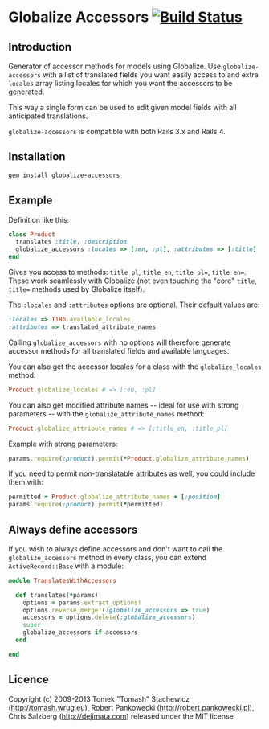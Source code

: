 # Globalize Accessors [![Build Status](https://travis-ci.org/globalize/globalize-accessors.png?branch=master)](https://travis-ci.org/globalize/globalize-accessors)

## Introduction

Generator of accessor methods for models using Globalize. Use `globalize-accessors` with a list of translated fields you want easily access to and extra `locales` array listing locales for which you want the accessors to be generated.

This way a single form can be used to edit given model fields with all anticipated translations.

`globalize-accessors` is compatible with both Rails 3.x and Rails 4.


## Installation

````ruby
gem install globalize-accessors
````

## Example

Definition like this:

````ruby
class Product
  translates :title, :description
  globalize_accessors :locales => [:en, :pl], :attributes => [:title]
end
````

Gives you access to methods: `title_pl`, `title_en`, `title_pl=`, `title_en=`. These work seamlessly with Globalize (not even touching the "core" `title`, `title=` methods used by Globalize itself).

The `:locales` and `:attributes` options are optional. Their default values are:

````ruby
:locales => I18n.available_locales
:attributes => translated_attribute_names
````

Calling `globalize_accessors` with no options will therefore generate accessor methods for all translated fields and available languages.

You can also get the accessor locales for a class with the `globalize_locales` method:

````ruby
Product.globalize_locales # => [:en, :pl]
````

You can also get modified attribute names -- ideal for use with strong parameters -- with the `globalize_attribute_names` method:

````ruby
Product.globalize_attribute_names # => [:title_en, :title_pl]
````

Example with strong parameters:

````ruby
params.require(:product).permit(*Product.globalize_attribute_names)
````

If you need to permit non-translatable attributes as well, you could include them with:

````ruby
permitted = Product.globalize_attribute_names + [:position]
params.require(:product).permit(*permitted)
````

## Always define accessors

If you wish to always define accessors and don't want to call the `globalize_accessors` method in every class, you can extend `ActiveRecord::Base` with a module:

````ruby
module TranslatesWithAccessors

  def translates(*params)
    options = params.extract_options!
    options.reverse_merge!(:globalize_accessors => true)
    accessors = options.delete(:globalize_accessors)
    super
    globalize_accessors if accessors
  end

end
````

## Licence

Copyright (c) 2009-2013 Tomek "Tomash" Stachewicz (http://tomash.wrug.eu),
Robert Pankowecki (http://robert.pankowecki.pl), Chris Salzberg (http://dejimata.com)
released under the MIT license
